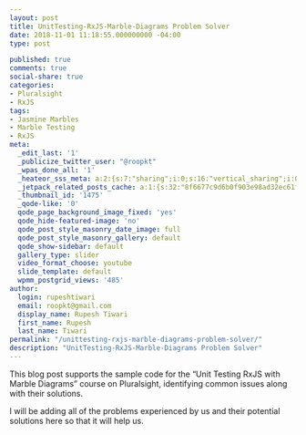 ```yaml
---
layout: post
title: UnitTesting-RxJS-Marble-Diagrams Problem Solver
date: 2018-11-01 11:18:55.000000000 -04:00
type: post

published: true
comments: true
social-share: true
categories:
- Pluralsight
- RxJS
tags:
- Jasmine Marbles
- Marble Testing
- RxJS
meta:
  _edit_last: '1'
  _publicize_twitter_user: "@roopkt"
  _wpas_done_all: '1'
  _heateor_sss_meta: a:2:{s:7:"sharing";i:0;s:16:"vertical_sharing";i:0;}
  _jetpack_related_posts_cache: a:1:{s:32:"8f6677c9d6b0f903e98ad32ec61f8deb";a:2:{s:7:"expires";i:1605791260;s:7:"payload";a:0:{}}}
  _thumbnail_id: '1475'
  _qode-like: '0'
  qode_page_background_image_fixed: 'yes'
  qode_hide-featured-image: 'no'
  qode_post_style_masonry_date_image: full
  qode_post_style_masonry_gallery: default
  qode_show-sidebar: default
  gallery_type: slider
  video_format_choose: youtube
  slide_template: default
  wpmm_postgrid_views: '485'
author:
  login: rupeshtiwari
  email: roopkt@gmail.com
  display_name: Rupesh Tiwari
  first_name: Rupesh
  last_name: Tiwari
permalink: "/unittesting-rxjs-marble-diagrams-problem-solver/"
description: "UnitTesting-RxJS-Marble-Diagrams Problem Solver"
---
```

<p>This blog post supports the sample code for the “Unit Testing RxJS with Marble Diagrams” course on Pluralsight, identifying common issues along with their solutions.</p>
<p>I will be adding all of the problems experienced by us and their potential solutions here so that it will help us.</p>

